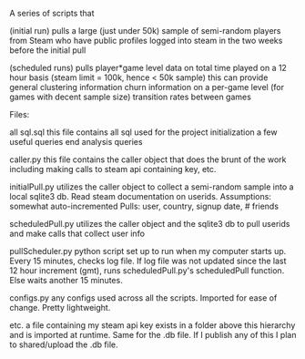 A series of scripts that

(initial run)
	pulls a large (just under 50k) sample of semi-random players from Steam who
		have public profiles
		logged into steam in the two weeks before the initial pull

(scheduled runs)
	pulls player*game level data on total time played on a 12 hour basis (steam limit = 100k, hence < 50k sample)
	this can provide
		general clustering information
		churn information on a per-game level (for games with decent sample size)
		transition rates between games

Files:

 all sql.sql
this file contains all sql used for the project
	initialization
	a few useful queries
	end analysis queries

 caller.py
this file contains the caller object that does the brunt of the work including
	making calls to steam api
	containing key, etc.

 initialPull.py
utilizes the caller object to collect a semi-random sample into a local sqlite3 db. 
Read steam documentation on userids. Assumptions:
	somewhat auto-incremented
Pulls:
	user, country, signup date, # friends

 scheduledPull.py
utilizes the caller object and the sqlite3 db to pull userids and make calls that collect user info

 pullScheduler.py
python script set up to run when my computer starts up. Every 15 minutes, checks log file. If log file was not updated since
the last 12 hour increment (gmt), runs scheduledPull.py's scheduledPull function. Else waits another 15 minutes.

 configs.py
any configs used across all the scripts. Imported for ease of change. Pretty lightweight.

 etc.
a file containing my steam api key exists in a folder above this hierarchy and is imported at runtime. 
Same for the .db file. If I publish any of this I plan to shared/upload the .db file. 